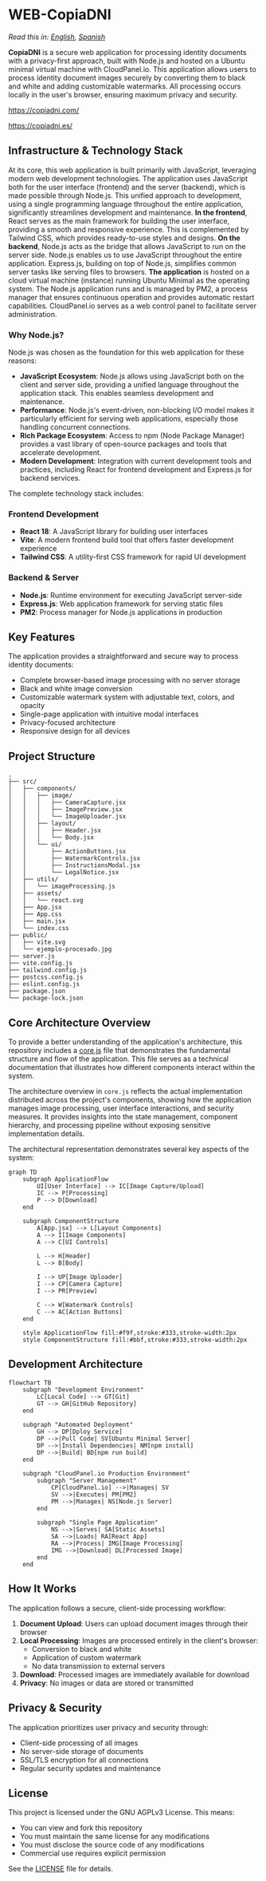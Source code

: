 # WEB-CopiaDNI

*Read this in: [English](README.md), [Spanish](README_ES.md)*

**CopiaDNI** is a secure web application for processing identity documents with a privacy-first approach, built with Node.js and hosted on a Ubuntu minimal virtual machine with CloudPanel.io. This application allows users to process identity document images securely by converting them to black and white and adding customizable watermarks. All processing occurs locally in the user's browser, ensuring maximum privacy and security.

https://copiadni.com/

https://copiadni.es/ 

## Infrastructure & Technology Stack

At its core, this web application is built primarily with JavaScript, leveraging modern web development technologies. The application uses JavaScript both for the user interface (frontend) and the server (backend), which is made possible through Node.js. This unified approach to development, using a single programming language throughout the entire application, significantly streamlines development and maintenance. **In the frontend**, React serves as the main framework for building the user interface, providing a smooth and responsive experience. This is complemented by Tailwind CSS, which provides ready-to-use styles and designs. **On the backend**, Node.js acts as the bridge that allows JavaScript to run on the server side. Node.js enables us to use JavaScript throughout the entire application. Express.js, building on top of Node.js, simplifies common server tasks like serving files to browsers. **The application** is hosted on a cloud virtual machine (instance) running Ubuntu Minimal as the operating system. The Node.js application runs and is managed by PM2, a process manager that ensures continuous operation and provides automatic restart capabilities. CloudPanel.io serves as a web control panel to facilitate server administration.

### Why Node.js?

Node.js was chosen as the foundation for this web application for these reasons:

- **JavaScript Ecosystem**: Node.js allows using JavaScript both on the client and server side, providing a unified language throughout the application stack. This enables seamless development and maintenance.
- **Performance**: Node.js's event-driven, non-blocking I/O model makes it particularly efficient for serving web applications, especially those handling concurrent connections.
- **Rich Package Ecosystem**: Access to npm (Node Package Manager) provides a vast library of open-source packages and tools that accelerate development.
- **Modern Development**: Integration with current development tools and practices, including React for frontend development and Express.js for backend services.

The complete technology stack includes:

### Frontend Development
- **React 18**: A JavaScript library for building user interfaces
- **Vite**: A modern frontend build tool that offers faster development experience
- **Tailwind CSS**: A utility-first CSS framework for rapid UI development

### Backend & Server
- **Node.js**: Runtime environment for executing JavaScript server-side
- **Express.js**: Web application framework for serving static files
- **PM2**: Process manager for Node.js applications in production

## Key Features

The application provides a straightforward and secure way to process identity documents:

- Complete browser-based image processing with no server storage
- Black and white image conversion
- Customizable watermark system with adjustable text, colors, and opacity
- Single-page application with intuitive modal interfaces
- Privacy-focused architecture
- Responsive design for all devices

## Project Structure

```
.
├── src/
│   ├── components/
│   │   ├── image/
│   │   │   ├── CameraCapture.jsx
│   │   │   ├── ImagePreview.jsx
│   │   │   └── ImageUploader.jsx
│   │   ├── layout/
│   │   │   ├── Header.jsx
│   │   │   └── Body.jsx
│   │   └── ui/
│   │       ├── ActionButtons.jsx
│   │       ├── WatermarkControls.jsx
│   │       ├── InstructionsModal.jsx
│   │       └── LegalNotice.jsx
│   ├── utils/
│   │   └── imageProcessing.js
│   ├── assets/
│   │   └── react.svg
│   ├── App.jsx
│   ├── App.css
│   ├── main.jsx
│   └── index.css
├── public/
│   ├── vite.svg
│   └── ejemplo-procesado.jpg
├── server.js
├── vite.config.js
├── tailwind.config.js
├── postcss.config.js
├── eslint.config.js
├── package.json
└── package-lock.json
```

## Core Architecture Overview

To provide a better understanding of the application's architecture, this repository includes a [core.js](core.js) file that demonstrates the fundamental structure and flow of the application. This file serves as a technical documentation that illustrates how different components interact within the system.

The architecture overview in `core.js` reflects the actual implementation distributed across the project's components, showing how the application manages image processing, user interface interactions, and security measures. It provides insights into the state management, component hierarchy, and processing pipeline without exposing sensitive implementation details.

The architectural representation demonstrates several key aspects of the system:

```mermaid
graph TD
    subgraph ApplicationFlow
        UI[User Interface] --> IC[Image Capture/Upload]
        IC --> P[Processing]
        P --> D[Download]
    end

    subgraph ComponentStructure
        A[App.jsx] --> L[Layout Components]
        A --> I[Image Components]
        A --> C[UI Controls]
        
        L --> H[Header]
        L --> B[Body]
        
        I --> UP[Image Uploader]
        I --> CP[Camera Capture]
        I --> PR[Preview]
        
        C --> W[Watermark Controls]
        C --> AC[Action Buttons]
    end

    style ApplicationFlow fill:#f9f,stroke:#333,stroke-width:2px
    style ComponentStructure fill:#bbf,stroke:#333,stroke-width:2px
```

## Development Architecture

```mermaid
flowchart TB
    subgraph "Development Environment"
        LC[Local Code] --> GT[Git]
        GT --> GH[GitHub Repository]
    end

    subgraph "Automated Deployment"
        GH --> DP[Dploy Service]
        DP -->|Pull Code| SV[Ubuntu Minimal Server]
        DP -->|Install Dependencies| NM[npm install]
        DP -->|Build| BD[npm run build]
    end

    subgraph "CloudPanel.io Production Environment"
        subgraph "Server Management"
            CP[CloudPanel.io] -->|Manages| SV
            SV -->|Executes| PM[PM2]
            PM -->|Manages| NS[Node.js Server]
        end

        subgraph "Single Page Application"
            NS -->|Serves| SA[Static Assets]
            SA -->|Loads| RA[React App]
            RA -->|Process| IMG[Image Processing]
            IMG -->|Download| DL[Processed Image]
        end
    end
```

## How It Works

The application follows a secure, client-side processing workflow:

1. **Document Upload**: Users can upload document images through their browser
2. **Local Processing**: Images are processed entirely in the client's browser:
   - Conversion to black and white
   - Application of custom watermark
   - No data transmission to external servers
3. **Download**: Processed images are immediately available for download
4. **Privacy**: No images or data are stored or transmitted

## Privacy & Security

The application prioritizes user privacy and security through:

- Client-side processing of all images
- No server-side storage of documents
- SSL/TLS encryption for all connections
- Regular security updates and maintenance

## License

This project is licensed under the GNU AGPLv3 License. This means:

- You can view and fork this repository
- You must maintain the same license for any modifications
- You must disclose the source code of any modifications
- Commercial use requires explicit permission

See the [LICENSE](LICENSE) file for details.

